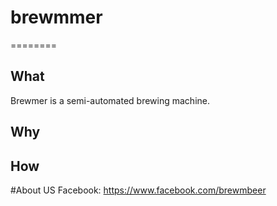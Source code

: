 # brewmmer
========

## What
Brewmer is a semi-automated brewing machine.

## Why

## How

#About US
Facebook: https://www.facebook.com/brewmbeer
